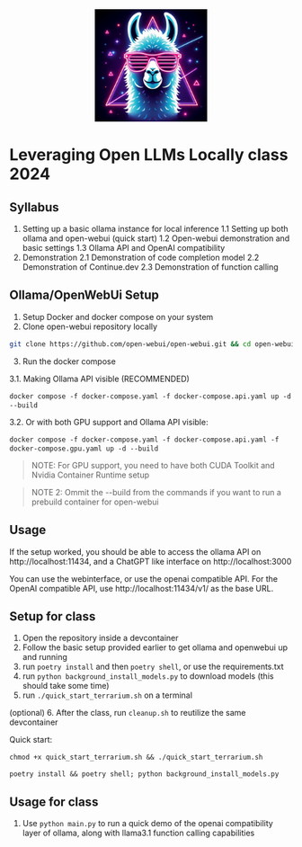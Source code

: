
<div align=center>
  <img src="assets/logo.jpeg" width=200 >
</div>

# Leveraging Open LLMs Locally class 2024

## Syllabus

1. Setting up a basic ollama instance for local inference
1.1 Setting up both ollama and open-webui (quick start)
1.2 Open-webui demonstration and basic settings
1.3 Ollama API and OpenAI compatibility
2. Demonstration
2.1 Demonstration of code completion model
2.2 Demonstration of Continue.dev
2.3 Demonstration of function calling

## Ollama/OpenWebUi Setup

1. Setup Docker and docker compose on your system
2. Clone open-webui repository locally

```bash
git clone https://github.com/open-webui/open-webui.git && cd open-webui
```

3. Run the docker compose

3.1. Making Ollama API visible (RECOMMENDED)

```
docker compose -f docker-compose.yaml -f docker-compose.api.yaml up -d --build
```

3.2. Or with both GPU support and Ollama API visible:

```
docker compose -f docker-compose.yaml -f docker-compose.api.yaml -f docker-compose.gpu.yaml up -d --build
```
> NOTE: For GPU support, you need to have both CUDA Toolkit and Nvidia Container Runtime setup

> NOTE 2: Ommit the --build from the commands if you want to run a prebuild container for open-webui

## Usage

If the setup worked, you should be able to access the ollama API on http://localhost:11434, and a ChatGPT like interface on http://localhost:3000

You can use the webinterface, or use the openai compatible API. For the OpenAI compatible API, use http://localhost:11434/v1/ as the base URL.

## Setup for class

1. Open the repository inside a devcontainer
2. Follow the basic setup provided earlier to get ollama and openwebui up and running
3. run `poetry install` and then `poetry shell`, or use the requirements.txt
4. run `python background_install_models.py` to download models (this should take some time)
5. run `./quick_start_terrarium.sh` on a terminal

(optional)
6. After the class, run `cleanup.sh` to reutilize the same devcontainer

Quick start:

```
chmod +x quick_start_terrarium.sh && ./quick_start_terrarium.sh
```

```
poetry install && poetry shell; python background_install_models.py
```

## Usage for class

1. Use `python main.py` to run a quick demo of the openai compatibility layer of ollama, along with llama3.1 function calling capabilities